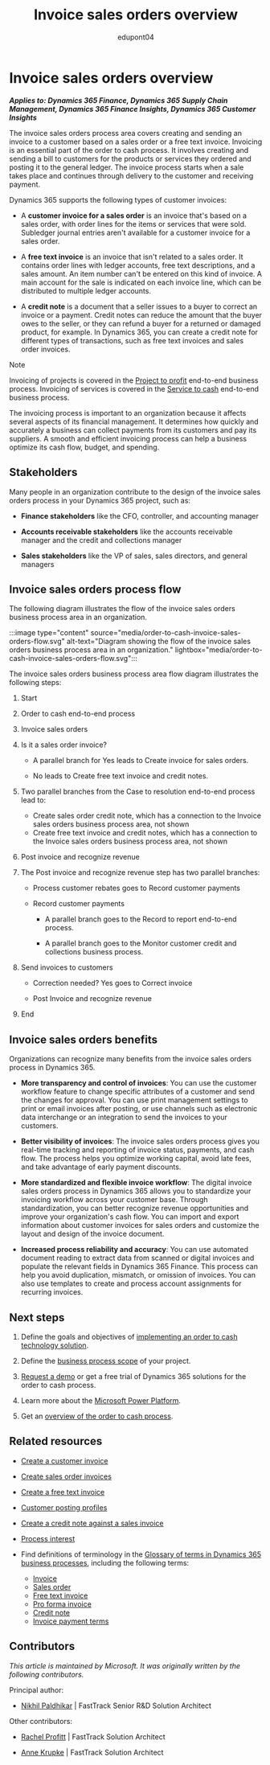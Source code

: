 ﻿---
title: Invoice sales orders overview
description: Learn how to use Dynamics 365 products to support your organization's business processes for invoicing sales orders.
ms.date: 05/31/2023
ms.topic: overview
author: edupont04
ms.author: npaldhikar
ms.custom: bap-template
---

# Invoice sales orders overview

***Applies to: Dynamics 365 Finance, Dynamics 365 Supply Chain Management, Dynamics 365 Finance Insights, Dynamics 365 Customer Insights***

The invoice sales orders process area covers creating and sending an invoice to a customer based on a sales order or a free text invoice. Invoicing is an essential part of the order to cash process. It involves creating and sending a bill to customers for the products or services they ordered and posting it to the general ledger. The invoice process starts when a sale takes place and continues through delivery to the customer and receiving payment.

Dynamics 365 supports the following types of customer invoices:

- A **customer invoice for a sales order** is an invoice that's based on a sales order, with order lines for the items or services that were sold. Subledger journal entries aren't available for a customer invoice for a sales order.

- A **free text invoice** is an invoice that isn't related to a sales order. It contains order lines with ledger accounts, free text descriptions, and a sales amount. An item number can't be entered on this kind of invoice. A main account for the sale is indicated on each invoice line, which can be distributed to multiple ledger accounts.

- A **credit note** is a document that a seller issues to a buyer to correct an invoice or a payment. Credit notes can reduce the amount that the buyer owes to the seller, or they can refund a buyer for a returned or damaged product, for example. In Dynamics 365, you can create a credit note for different types of transactions, such as free text invoices and sales order invoices.

> [!NOTE]
> Invoicing of projects is covered in the [Project to profit](project-to-profit-introduction.md) end-to-end business process. Invoicing of services is covered in the [Service to cash](service-to-cash-introduction.md) end-to-end business process.

The invoicing process is important to an organization because it affects several aspects of its financial management. It determines how quickly and accurately a business can collect payments from its customers and pay its suppliers. A smooth and efficient invoicing process can help a business optimize its cash flow, budget, and spending.

## Stakeholders

Many people in an organization contribute to the design of the invoice sales orders process in your Dynamics 365 project, such as:

- **Finance stakeholders** like the CFO, controller, and accounting manager  

- **Accounts receivable stakeholders** like the accounts receivable manager and the credit and collections manager  

- **Sales stakeholders** like the VP of sales, sales directors, and general managers  

## Invoice sales orders process flow

The following diagram illustrates the flow of the invoice sales orders business process area in an organization.

:::image type="content" source="media/order-to-cash-invoice-sales-orders-flow.svg" alt-text="Diagram showing the flow of the invoice sales orders business process area in an organization." lightbox="media/order-to-cash-invoice-sales-orders-flow.svg":::

The invoice sales orders business process area flow diagram illustrates the following steps:

1. Start

1. Order to cash end-to-end process

1. Invoice sales orders

1. Is it a sales order invoice?

   - A parallel branch for Yes leads to Create invoice for sales orders.

   - No leads to Create free text invoice and credit notes.

1. Two parallel branches from the Case to resolution end-to-end process lead to:

   - Create sales order credit note, which has a connection to the Invoice sales orders business process area, not shown
   - Create free text invoice and credit notes, which has a connection to the Invoice sales orders business process area, not shown

1. Post invoice and recognize revenue

1. The Post invoice and recognize revenue step has two parallel branches:

   - Process customer rebates goes to Record customer payments

   - Record customer payments

     - A parallel branch goes to the Record to report end-to-end process.

     - A parallel branch goes to the Monitor customer credit and collections business process.

1. Send invoices to customers

   - Correction needed? Yes goes to Correct invoice

   - Post Invoice and recognize revenue

1. End

## Invoice sales orders benefits

Organizations can recognize many benefits from the invoice sales orders process in Dynamics 365.

- **More transparency and control of invoices**: You can use the customer workflow feature to change specific attributes of a customer and send the changes for approval. You can use print management settings to print or email invoices after posting, or use channels such as electronic data interchange or an integration to send the invoices to your customers.

- **Better visibility of invoices**: The invoice sales orders process gives you real-time tracking and reporting of invoice status, payments, and cash flow. The process helps you optimize working capital, avoid late fees, and take advantage of early payment discounts.

- **More standardized and flexible invoice workflow**: The digital invoice sales orders process in Dynamics 365 allows you to standardize your invoicing workflow across your customer base. Through standardization, you can better recognize revenue opportunities and improve your organization's cash flow. You can import and export information about customer invoices for sales orders and customize the layout and design of the invoice document.

- **Increased process reliability and accuracy**: You can use automated document reading to extract data from scanned or digital invoices and populate the relevant fields in Dynamics 365 Finance. This process can help you avoid duplication, mismatch, or omission of invoices. You can also use templates to create and process account assignments for recurring invoices.

## Next steps

1. Define the goals and objectives of [implementing an order to cash technology solution](../implementation-guide/implementation-strategy.md).

1. Define the [business process scope](../implementation-guide/process-focused-solution.md) of your project.

1. [Request a demo](https://dynamics.microsoft.com/dynamics-365-free-trial/) or get a free trial of Dynamics 365 solutions for the order to cash process.

1. Learn more about the [Microsoft Power Platform](https://powerplatform.microsoft.com/).

1. Get an [overview of the order to cash process](order-to-cash-overview.md).

## Related resources

- [Create a customer invoice](/dynamics365/finance/accounts-receivable/configure-customer-invoices)

- [Create sales order invoices](/dynamics365/finance/accounts-receivable/tasks/create-sales-order-invoices)

- [Create a free text invoice](/dynamics365/finance/accounts-receivable/create-free-text-invoice-new)

- [Customer posting profiles](/dynamics365/finance/accounts-receivable/customer-posting-profiles)

- [Create a credit note against a sales invoice](/dynamics365/finance/localizations/apac-ind-GST-credit-note-against-sales-invoice)

- [Process interest](/dynamics365/finance/accounts-receivable/tasks/process-interest)

- Find definitions of terminology in the [Glossary of terms in Dynamics 365 business processes](glossary.md), including the following terms:

  - [Invoice](glossary.md#invoice)
  - [Sales order](glossary.md#sales-order)
  - [Free text invoice](glossary.md#free-text-invoice)
  - [Pro forma invoice](glossary.md#pro-forma-invoice)
  - [Credit note](glossary.md#credit-note)
  - [Invoice payment terms](glossary.md#invoice-payment-terms)

<!-- ## Tags

*Industries:* All

*Stakeholders:* Finance stakeholders, Accounts receivable stakeholders, Sales stakeholders, Operations stakeholders

*Products:* Dynamics 365 Commerce, Dynamics 365 Finance, Dynamics 365 Project Operations, Dynamics 365 Supply Chain Management -->

## Contributors

*This article is maintained by Microsoft. It was originally written by the following contributors.*

Principal author:

- [Nikhil Paldhikar](https://www.linkedin.com/in/nikhil-paldhikar-08232211/) \| FastTrack Senior R&D Solution Architect

Other contributors:

- [Rachel Profitt](https://www.linkedin.com/in/rachelprofitt/) \| FastTrack Solution Architect

- [Anne Krupke](https://www.linkedin.com/in/annekrupke/) \| FastTrack Solution Architect
